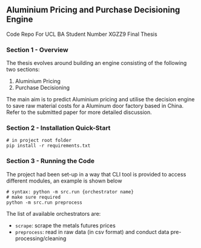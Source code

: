 ## Aluminium Pricing and Purchase Decisioning Engine

Code Repo For UCL BA Student Number XGZZ9 Final Thesis

### Section 1 - Overview

The thesis evolves around building an engine consisting of the following two sections:

1. Aluminium Pricing
2. Purchase Decisioning

The main aim is to predict Aluminium pricing and utilise the decision engine to save raw material costs for a Aluminum door factory based in China. Refer to the submitted paper for more detailed discussion.

### Section 2 - Installation Quick-Start

```
# in project root folder
pip install -r requirements.txt
```

### Section 3 - Running the Code
The project had been set-up in a way that CLI tool is provided to access different modules, an example is shown below
```
# syntax: python -m src.run {orchestrator name}
# make sure required 
python -m src.run preprocess
```

The list of available orchestrators are:
- `scrape`: scrape the metals futures prices
- `preprocess`: read in raw data (in csv format) and conduct data pre-processing/cleaning